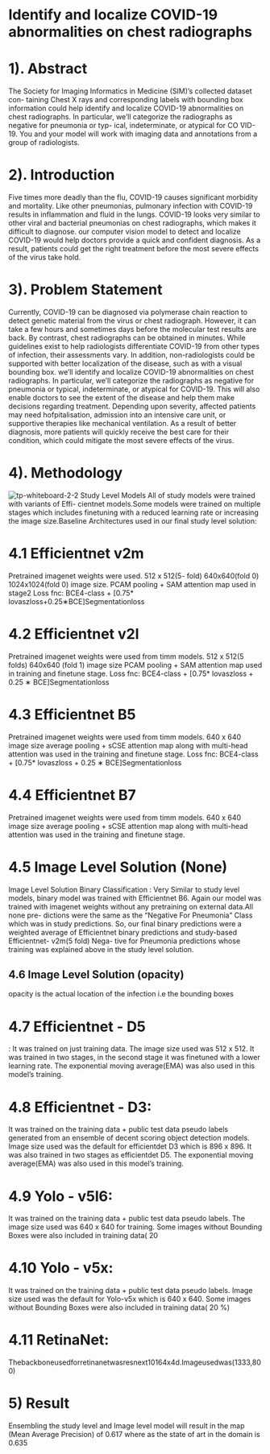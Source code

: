 # Identify and localize COVID-19 abnormalities on chest radiographs

# 1). Abstract
The Society for Imaging Informatics in Medicine (SIM)’s collected dataset con- taining Chest X rays and corresponding labels with bounding box information could help identify and localize COVID-19 abnormalities on chest radiographs. In particular, we’ll categorize the radiographs as negative for pneumonia or typ- ical, indeterminate, or atypical for CO ̈VID-19. You and your model will work with imaging data and annotations from a group of radiologists.
# 2). Introduction
Five times more deadly than the flu, COVID-19 causes significant morbidity and mortality. Like other pneumonias, pulmonary infection with COVID-19 results in inflammation and fluid in the lungs. COVID-19 looks very similar to other viral and bacterial pneumonias on chest radiographs, which makes it difficult to diagnose. our computer vision model to detect and localize COVID-19 would help doctors provide a quick and confident diagnosis. As a result, patients could get the right treatment before the most severe effects of the virus take hold.
# 3). Problem Statement
Currently, COVID-19 can be diagnosed via polymerase chain reaction to detect genetic material from the virus or chest radiograph. However, it can take a few hours and sometimes days before the molecular test results are back. By contrast, chest radiographs can be obtained in minutes. While guidelines exist to help radiologists differentiate COVID-19 from other types of infection, their assessments vary. In addition, non-radiologists could be supported with better localization of the disease, such as with a visual bounding box. we’ll identify and localize COVID-19 abnormalities on chest radiographs. In particular, we’ll categorize the radiographs as negative for pneumonia or typical, indeterminate, or atypical for COVID-19. This will also enable doctors to see the extent of the disease and help them make decisions regarding treatment. Depending upon severity, affected patients may need hofpitalisation, admission into an intensive care unit, or supportive therapies like mechanical ventilation. As a result of better diagnosis, more patients will quickly receive the best care for their condition, which could mitigate the most severe effects of the virus.
# 4). Methodology
![tp-whiteboard-2-2](https://user-images.githubusercontent.com/43450694/160013321-03919a73-4cbf-4ede-ad50-7bec71906c98.jpg)
Study Level Models All of study models were trained with variants of Effi- cientnet models.Some models were trained on multiple stages which includes finetuning with a reduced learning rate or increasing the image size.Baseline Architectures used in our final study level solution:
# 4.1 Efficientnet v2m
Pretrained imagenet weights were used. 512 x 512(5- fold) 640x640(fold 0) 1024x1024(fold 0) image size. PCAM pooling + SAM attention map used in stage2 Loss fnc: BCE4-class + [0.75* lovaszloss+0.25∗BCE]Segmentationloss
# 4.2 Efficientnet v2l
Pretrained imagenet weights were used from timm models. 512 x 512(5 folds) 640x640 (fold 1) image size PCAM pooling + SAM attention map used in training and finetune stage. Loss fnc: BCE4-class + [0.75* lovaszloss + 0.25 ∗ BCE]Segmentationloss
# 4.3 Efficientnet B5
Pretrained imagenet weights were used from timm models. 640 x 640 image size average pooling + sCSE attention map along with multi-head attention was used in the training and finetune stage. Loss fnc: BCE4-class + [0.75* lovaszloss + 0.25 ∗ BCE]Segmentationloss
# 4.4 Efficientnet B7
Pretrained imagenet weights were used from timm models. 640 x 640 image size average pooling + sCSE attention map along with multi-head attention was used in the training and finetune stage.

# 4.5 Image Level Solution (None)
Image Level Solution Binary Classification : Very Similar to study level models, binary model was trained with Efficientnet B6. Again our model was trained with imagenet weights without any pretraining on external data.All none pre- dictions were the same as the “Negative For Pneumonia” Class which was in study predictions. So, our final binary predictions were a weighted average of Efficientnet binary predictions and study-based Efficientnet- v2m(5 fold) Nega- tive for Pneumonia predictions whose training was explained above in the study level solution.

## 4.6 Image Level Solution (opacity)
opacity is the actual location of the infection i.e the bounding boxes
# 4.7 Efficientnet - D5
: It was trained on just training data. The image size used was 512 x 512. It was trained in two stages, in the second stage it was finetuned with a lower learning rate. The exponential moving average(EMA) was also used in this model’s training.
# 4.8 Efficientnet - D3:
It was trained on the training data + public test data pseudo labels generated from an ensemble of decent scoring object detection models. Image size used was the default for efficientdet D3 which is 896 x 896. It was also trained in two stages as efficientdet D5. The exponential moving average(EMA) was also used in this model’s training.
# 4.9 Yolo - v5l6:
It was trained on the training data + public test data pseudo labels. The image size used was 640 x 640 for training. Some images without Bounding Boxes were also included in training data( 20
# 4.10 Yolo - v5x:
It was trained on the training data + public test data pseudo labels. Image size used was the default for Yolo-v5x which is 640 x 640. Some images without Bounding Boxes were also included in training data( 20 %)
# 4.11 RetinaNet:
Thebackboneusedforretinanetwasresnext10164x4d.Imageusedwas(1333,800)
# 5) Result
Ensembling the study level and Image level model will result in the map (Mean Average Precision) of 0.617 where as the state of art in the domain is 0.635




